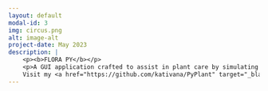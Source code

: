 ```yaml
---
layout: default
modal-id: 3
img: circus.png
alt: image-alt
project-date: May 2023
description: |
    <p><b>FLORA PY</b></p>
    <p>A GUI application crafted to assist in plant care by simulating sensor technology.  Built with <b>Tkinter</b> (front-end), <b>SQLite</b> (databasis), <b>BeautifulSoup</b> (web scraping), and <b>Matplotlib</b> (visualisation).
    Visit my <a href="https://github.com/kativana/PyPlant" target="_blank">Github</a> for more details.</p>
---
```

